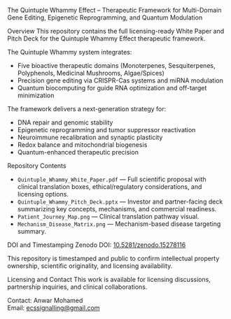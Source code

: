 The Quintuple Whammy Effect – Therapeutic Framework for Multi-Domain Gene Editing, Epigenetic Reprogramming, and Quantum Modulation

Overview
This repository contains the full licensing-ready White Paper and Pitch Deck for the Quintuple Whammy Effect therapeutic framework.

The Quintuple Whammy system integrates:
- Five bioactive therapeutic domains (Monoterpenes, Sesquiterpenes, Polyphenols, Medicinal Mushrooms, Algae/Spices)
- Precision gene editing via CRISPR-Cas systems and miRNA modulation
- Quantum biocomputing for guide RNA optimization and off-target minimization

The framework delivers a next-generation strategy for:
- DNA repair and genomic stability
- Epigenetic reprogramming and tumor suppressor reactivation
- Neuroimmune recalibration and synaptic plasticity
- Redox balance and mitochondrial biogenesis
- Quantum-enhanced therapeutic precision

Repository Contents
- `Quintuple_Whammy_White_Paper.pdf` — Full scientific proposal with clinical translation boxes, ethical/regulatory considerations, and licensing options.
- `Quintuple_Whammy_Pitch_Deck.pptx` — Investor and partner-facing deck summarizing key concepts, mechanisms, and commercial readiness.
- `Patient_Journey_Map.png` — Clinical translation pathway visual.
- `Mechanism_Disease_Matrix.png` — Mechanism-based disease targeting summary.

DOI and Timestamping
Zenodo DOI: [10.5281/zenodo.15278116](https://doi.org/10.5281/zenodo.15278116)

This repository is timestamped and public to confirm intellectual property ownership, scientific originality, and licensing availability.

Licensing and Contact
This work is available for licensing discussions, partnership inquiries, and clinical collaborations.

Contact: Anwar Mohamed  
Email: ecssignalling@gmail.com  
